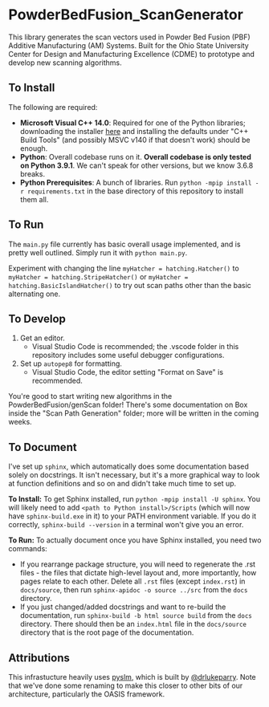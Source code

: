 # PowderBedFusion_ScanGenerator

This library generates the scan vectors used in Powder Bed Fusion (PBF) Additive Manufacturing (AM) Systems. Built for the Ohio State University Center for Design and Manufacturing Excellence (CDME) to prototype and develop new scanning algorithms.

## To Install

The following are required:

- **Microsoft Visual C++ 14.0**: Required for one of the Python libraries; downloading the installer [here](https://visualstudio.microsoft.com/visual-cpp-build-tools/) and installing the defaults under "C++ Build Tools" (and possibly MSVC v140 if that doesn't work) should be enough.
- **Python**: Overall codebase runs on it. **Overall codebase is only tested on Python 3.9.1**. We can't speak for other versions, but we know 3.6.8 breaks. 
- **Python Prerequisites**: A bunch of libraries. Run `python -mpip install -r requirements.txt` in the base directory of this repository to install them all.

## To Run

The `main.py` file currently has basic overall usage implemented, and is pretty well outlined. Simply run it with `python main.py`. 

Experiment with changing the line `myHatcher = hatching.Hatcher()` to `myHatcher = hatching.StripeHatcher()` or `myHatcher = hatching.BasicIslandHatcher()` to try out scan paths other than the basic alternating one.

## To Develop

1. Get an editor. 
    - Visual Studio Code is recommended; the .vscode folder in this repository includes some useful debugger configurations. 
2. Set up `autopep8` for formatting. 
    - Visual Studio Code, the editor setting "Format on Save" is recommended.

You're good to start writing new algorithms in the PowderBedFusion/genScan folder! There's some documentation on Box inside the "Scan Path Generation" folder; more will be written in the coming weeks. 

## To Document
I've set up `sphinx`, which automatically does some documentation based solely on docstrings. It isn't necessary, but it's a more graphical way to look at function definitions and so on and didn't take much time to set up. 

**To Install:** To get Sphinx installed, run `python -mpip install -U sphinx`. You will likely need to add `<path to Python install>/Scripts` (which will now have `sphinx-build.exe` in it) to your PATH environment variable. If you do it correctly, `sphinx-build --version` in a terminal won't give you an error.

**To Run:** To actually document once you have Sphinx installed, you need two commands: 
- If you rearrange package structure, you will need to regenerate the .rst files - the files that dictate high-level layout and, more importantly, how pages relate to each other. Delete all `.rst` files (except `index.rst`) in `docs/source`, then run `sphinx-apidoc -o source ../src` from the `docs` directory.
- If you just changed/added docstrings and want to re-build the documentation, run `sphinx-build -b html source build` from the `docs` directory. There should then be an `index.html` file in the `docs/source` directory that is the root page of the documentation. 

## Attributions

This infrastucture heavily uses [pyslm](https://github.com/drlukeparry/pyslm/), which is built by [@drlukeparry](https://github.com/drlukeparry). Note that we've done some renaming to make this closer to other bits of our architecture, particularly the OASIS framework.
